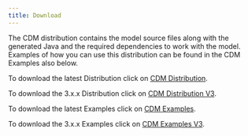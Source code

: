 ```yaml
---
title: Download
---
```


The CDM distribution contains the model source files along with the
generated Java and the required dependencies to work with the model.
Examples of how you can use this distribution can be found in the CDM
Examples also below.

To download the latest Distribution click on [CDM Distribution](#).

To download the 3.x.x Distribution click on [CDM Distribution V3](#).

To download the latest Examples click on [CDM Examples](#).

To download the 3.x.x Examples click on [CDM Examples V3](#).
